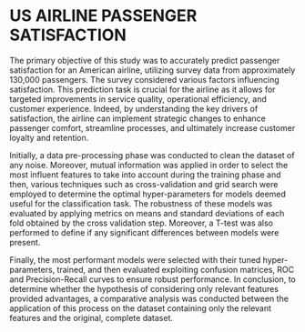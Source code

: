 # US AIRLINE PASSENGER SATISFACTION
The primary objective of this study was to accurately predict passenger satisfaction for an American airline, utilizing survey data from approximately 130,000 passengers. 
The survey considered various factors influencing satisfaction. This prediction task is crucial for the airline as it allows for targeted improvements in service quality, operational efficiency, and customer experience. 
Indeed, by understanding the key drivers of satisfaction, the airline can implement strategic changes to enhance passenger comfort, streamline processes, and ultimately increase customer loyalty and retention.

Initially, a data pre-processing phase was conducted to clean the dataset of any noise. Moreover, mutual information was applied in order to select the most influent features to take into account
during the training phase and then, various techniques such as cross-validation and grid search were employed to determine the optimal hyper-parameters for models deemed useful for the classification task. 
The robustness of these models was evaluated by applying metrics on means and standard deviations of each fold obtained by the cross validation step. 
Moreover, a T-test was also performed to define if any significant differences between models were present. 

Finally, the most performant models were selected with their tuned hyper-parameters, trained, and then evaluated exploiting confusion matrices, ROC and Precision-Recall curves to ensure robust performance.
In conclusion, to determine whether the hypothesis of considering only relevant features provided advantages, a comparative analysis was conducted between the application of this process on the
dataset containing only the relevant features and the original, complete dataset.
